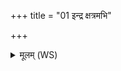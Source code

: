 +++
title = "01 इन्द्र क्षत्रमभि"

+++
<details><summary>मूलम् (WS)</summary>

इन्द्र क्षत्रमभि वाममोजोऽजायथा वृषभ चर्षणीनाम् । तु. शौ.सं. ७.८४  
अपानुदो जनममित्रयन्तमुरुं देवेभ्यो अकृणोरु लोकम् ॥ १ ॥
</details>